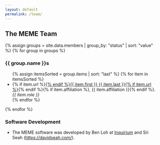 ```yaml
---
layout: default
permalink: /team/
---
```


## The MEME Team

{% assign groups = site.data.members | group_by: "status" | sort: "value" %}
{% for group in groups %}
<h3>{{ group.name }}s</h3><ul>
{% assign itemsSorted = group.items | sort: "last" %}
{% for item in itemsSorted %}<li>{% if item.url %}<a href="{{ item.url }}" target="_blank">{% endif %}{{ item.first }} {{ item.last }}{% if item.url %}</a>{% endif %}{% if item.affiliation %}, {{ item.affiliation }}{% endif %}. <em>{{ item.role }}</em></li>{% endfor %}
</ul>
{% endfor %}

<h3>Software Development</h3>
<ul>
  <li>The MEME software was developed by Ben Loh at <a href="http://www.inquirium.net" target="_blank">Inquirium</a> and Sri Seah (<a href="https://davidseah.com/" target="_blank">https://davidseah.com/</a>).</li>
</ul>

